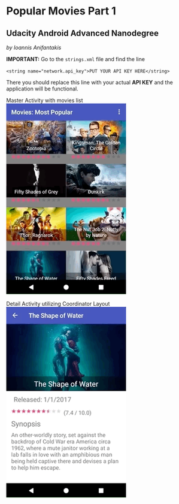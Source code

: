 # Popular Movies Part 1
## Udacity Android Advanced Nanodegree
*by Ioannis Anifantakis*

**IMPORTANT:**
Go to the `strings.xml` file and find the line

`<string name="network.api_key">PUT YOUR API KEY HERE</string>`

There you should replace this line with your actual **API KEY** and the application will be functional.

Master Activity with movies list
![Master Activity](https://raw.githubusercontent.com/test2209/assets-udacity-and/master/project-1-popular-movies-1/review-2.gif)

Detail Activity utilizing Coordinator Layout
![Detail Activity](https://raw.githubusercontent.com/test2209/assets-udacity-and/master/project-1-popular-movies-1/review-1.gif)
